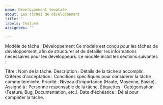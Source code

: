 ```yaml
---
name: Développement template
about: Les tâches de développement
title: ''
labels: feature
assignees: ''

---
```


Modèle de tâche : Développement
Ce modèle est conçu pour les tâches de développement, afin de structurer et de détailler les informations nécessaires pour les développeurs. Le modèle inclut les sections suivantes :

Titre : Nom de la tâche.
Description : Détails de la tâche à accomplir.
Critères d'acceptation : Conditions spécifiques pour considérer la tâche comme terminée.
Priorité : Niveau d'importance (Haute, Moyenne, Basse).
Assigné à : Personne responsable de la tâche.
Étiquettes : Catégorisation (Feature, Bug, Documentation, etc.).
Date d'échéance : Délai pour compléter la tâche.
